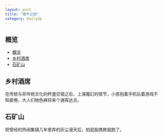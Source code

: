 ```yaml
---
layout: post
title: "端午之前"
category: DailyUp
---
```


## 概览

- [概览](#概览)
- [乡村酒席](#乡村酒席)
- [石矿山](#石矿山)


## 乡村酒席

在传统与非传统文化的杯盏交错之后，上演魔幻的情节，小孩抱着手机玩着游戏不知疲倦，大人们物色麻将来个通宵达旦。

## 石矿山

把曾经的热闹集镇几年里弄的灰尘漫天后，拍屁股携款就跑了。
